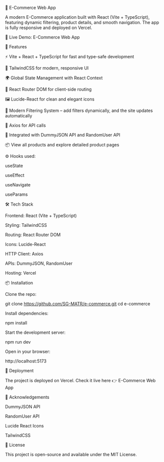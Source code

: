 🛒 E-Commerce Web App

A modern E-Commerce application built with React (Vite + TypeScript), featuring dynamic filtering, product details, and smooth navigation. The app is fully responsive and deployed on Vercel.

🔗 Live Demo: E-Commerce Web App

🚀 Features

⚡ Vite + React + TypeScript for fast and type-safe development

🎨 TailwindCSS for modern, responsive UI

🌍 Global State Management with React Context

🔀 React Router DOM for client-side routing

🖼️ Lucide-React for clean and elegant icons

🔎 Modern Filtering System – add filters dynamically, and the site updates automatically

📡 Axios for API calls

🔗 Integrated with DummyJSON API and RandomUser API

📦 View all products and explore detailed product pages

⚙️ Hooks used:

useState

useEffect

useNavigate

useParams

🛠️ Tech Stack

Frontend: React (Vite + TypeScript)

Styling: TailwindCSS

Routing: React Router DOM

Icons: Lucide-React

HTTP Client: Axios

APIs: DummyJSON, RandomUser

Hosting: Vercel


📦 Installation

Clone the repo:

git clone https://github.com/SG-MATR/e-commerce.git
cd e-commerce


Install dependencies:

npm install


Start the development server:

npm run dev


Open in your browser:

http://localhost:5173

🚀 Deployment

The project is deployed on Vercel.
Check it live here 👉 E-Commerce Web App

🙌 Acknowledgements

DummyJSON API

RandomUser API

Lucide React Icons

TailwindCSS

📜 License

This project is open-source and available under the MIT License.
